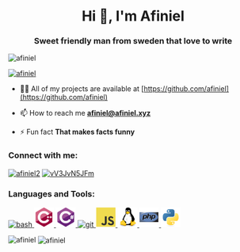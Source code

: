 <h1 align="center">Hi 👋, I'm Afiniel</h1>
<h3 align="center">Sweet friendly man from sweden that love to write</h3>

<p align="left"> <img src="https://komarev.com/ghpvc/?username=afiniel&label=Profile%20views&color=0e75b6&style=flat" alt="afiniel" /> </p>

<p align="left"> <a href="https://github.com/ryo-ma/github-profile-trophy"><img src="https://github-profile-trophy.vercel.app/?username=afiniel" alt="afiniel" /></a> </p>

- 👨‍💻 All of my projects are available at [https://github.com/afiniel](https://github.com/afiniel)

- 📫 How to reach me **afiniel@afiniel.xyz**

- ⚡ Fun fact **That makes facts funny**

<h3 align="left">Connect with me:</h3>
<p align="left">
<a href="https://twitter.com/afiniel2" target="blank"><img align="center" src="https://raw.githubusercontent.com/rahuldkjain/github-profile-readme-generator/master/src/images/icons/Social/twitter.svg" alt="afiniel2" height="30" width="40" /></a>
<a href="https://discord.gg/vV3JvN5JFm" target="blank"><img align="center" src="https://raw.githubusercontent.com/rahuldkjain/github-profile-readme-generator/master/src/images/icons/Social/discord.svg" alt="vV3JvN5JFm" height="30" width="40" /></a>
</p>

<h3 align="left">Languages and Tools:</h3>
<p align="left"> <a href="https://www.gnu.org/software/bash/" target="_blank" rel="noreferrer"> <img src="https://www.vectorlogo.zone/logos/gnu_bash/gnu_bash-icon.svg" alt="bash" width="40" height="40"/> </a> <a href="https://www.w3schools.com/cpp/" target="_blank" rel="noreferrer"> <img src="https://raw.githubusercontent.com/devicons/devicon/master/icons/cplusplus/cplusplus-original.svg" alt="cplusplus" width="40" height="40"/> </a> <a href="https://www.w3schools.com/cs/" target="_blank" rel="noreferrer"> <img src="https://raw.githubusercontent.com/devicons/devicon/master/icons/csharp/csharp-original.svg" alt="csharp" width="40" height="40"/> </a> <a href="https://git-scm.com/" target="_blank" rel="noreferrer"> <img src="https://www.vectorlogo.zone/logos/git-scm/git-scm-icon.svg" alt="git" width="40" height="40"/> </a> <a href="https://developer.mozilla.org/en-US/docs/Web/JavaScript" target="_blank" rel="noreferrer"> <img src="https://raw.githubusercontent.com/devicons/devicon/master/icons/javascript/javascript-original.svg" alt="javascript" width="40" height="40"/> </a> <a href="https://www.linux.org/" target="_blank" rel="noreferrer"> <img src="https://raw.githubusercontent.com/devicons/devicon/master/icons/linux/linux-original.svg" alt="linux" width="40" height="40"/> </a> <a href="https://www.php.net" target="_blank" rel="noreferrer"> <img src="https://raw.githubusercontent.com/devicons/devicon/master/icons/php/php-original.svg" alt="php" width="40" height="40"/> </a> <a href="https://www.python.org" target="_blank" rel="noreferrer"> <img src="https://raw.githubusercontent.com/devicons/devicon/master/icons/python/python-original.svg" alt="python" width="40" height="40"/> </a> </p>

<p><img align="left" src="https://github-readme-stats.vercel.app/api/top-langs?username=afiniel&show_icons=true&locale=en&layout=compact" alt="afiniel" /></p>

<p>&nbsp;<img align="center" src="https://github-readme-stats.vercel.app/api?username=afiniel&show_icons=true&locale=en" alt="afiniel" /></p>



<!---
afiniel/afiniel is a ✨ special ✨ repository because its `README.md` (this file) appears on your GitHub profile.
You can click the Preview link to take a look at your changes.
--->
